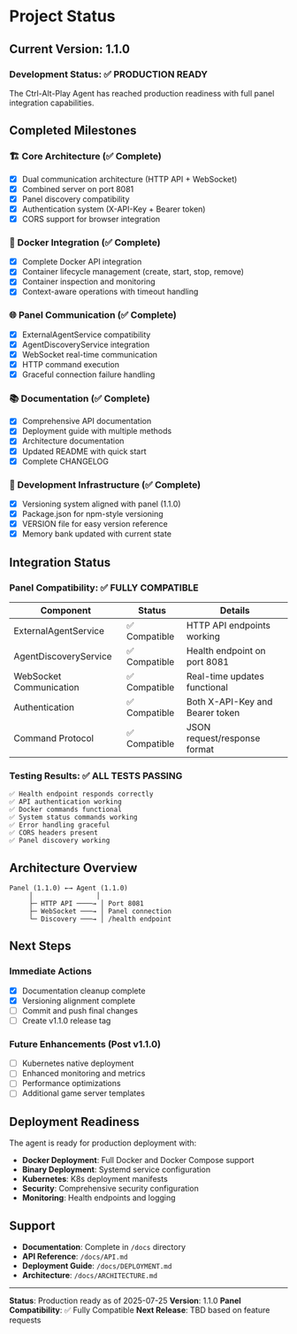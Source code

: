 # Project Status

## Current Version: 1.1.0

### Development Status: ✅ **PRODUCTION READY**

The Ctrl-Alt-Play Agent has reached production readiness with full panel integration capabilities.

## Completed Milestones

### 🏗️ Core Architecture (✅ Complete)
- [x] Dual communication architecture (HTTP API + WebSocket)
- [x] Combined server on port 8081
- [x] Panel discovery compatibility
- [x] Authentication system (X-API-Key + Bearer token)
- [x] CORS support for browser integration

### 🐳 Docker Integration (✅ Complete)
- [x] Complete Docker API integration
- [x] Container lifecycle management (create, start, stop, remove)
- [x] Container inspection and monitoring
- [x] Context-aware operations with timeout handling

### 🌐 Panel Communication (✅ Complete)
- [x] ExternalAgentService compatibility
- [x] AgentDiscoveryService integration
- [x] WebSocket real-time communication
- [x] HTTP command execution
- [x] Graceful connection failure handling

### 📚 Documentation (✅ Complete)
- [x] Comprehensive API documentation
- [x] Deployment guide with multiple methods
- [x] Architecture documentation
- [x] Updated README with quick start
- [x] Complete CHANGELOG

### 🔧 Development Infrastructure (✅ Complete)
- [x] Versioning system aligned with panel (1.1.0)
- [x] Package.json for npm-style versioning
- [x] VERSION file for easy version reference
- [x] Memory bank updated with current state

## Integration Status

### Panel Compatibility: ✅ **FULLY COMPATIBLE**

| Component | Status | Details |
|-----------|--------|---------|
| ExternalAgentService | ✅ Compatible | HTTP API endpoints working |
| AgentDiscoveryService | ✅ Compatible | Health endpoint on port 8081 |
| WebSocket Communication | ✅ Compatible | Real-time updates functional |
| Authentication | ✅ Compatible | Both X-API-Key and Bearer token |
| Command Protocol | ✅ Compatible | JSON request/response format |

### Testing Results: ✅ **ALL TESTS PASSING**

```
✅ Health endpoint responds correctly
✅ API authentication working
✅ Docker commands functional
✅ System status commands working
✅ Error handling graceful
✅ CORS headers present
✅ Panel discovery working
```

## Architecture Overview

```text
Panel (1.1.0) ←→ Agent (1.1.0)
     │                │
     ├─ HTTP API ────→ │ Port 8081
     ├─ WebSocket ───→ │ Panel connection
     └─ Discovery ───→ │ /health endpoint
```

## Next Steps

### Immediate Actions
- [x] Documentation cleanup complete
- [x] Versioning alignment complete
- [ ] Commit and push final changes
- [ ] Create v1.1.0 release tag

### Future Enhancements (Post v1.1.0)
- [ ] Kubernetes native deployment
- [ ] Enhanced monitoring and metrics
- [ ] Performance optimizations
- [ ] Additional game server templates

## Deployment Readiness

The agent is ready for production deployment with:

- **Docker Deployment**: Full Docker and Docker Compose support
- **Binary Deployment**: Systemd service configuration
- **Kubernetes**: K8s deployment manifests
- **Security**: Comprehensive security configuration
- **Monitoring**: Health endpoints and logging

## Support

- **Documentation**: Complete in `/docs` directory
- **API Reference**: `/docs/API.md`
- **Deployment Guide**: `/docs/DEPLOYMENT.md`
- **Architecture**: `/docs/ARCHITECTURE.md`

---

**Status**: Production ready as of 2025-07-25
**Version**: 1.1.0
**Panel Compatibility**: ✅ Fully Compatible
**Next Release**: TBD based on feature requests
